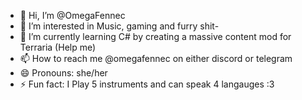 - 👋 Hi, I’m @OmegaFennec
- 👀 I’m interested in Music, gaming and furry shit-
- 🌱 I’m currently learning C# by creating a massive content mod for Terraria (Help me)
- 📫 How to reach me @omegafennec on either discord or telegram
- 😄 Pronouns: she/her
- ⚡ Fun fact: I Play 5 instruments and can speak 4 langauges :3

